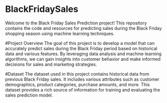 # BlackFridaySales

Welcome to the Black Friday Sales Prediction project! This repository contains the code and resources for predicting sales during the Black Friday shopping season using machine learning techniques.

#Project Overview
The goal of this project is to develop a model that can accurately predict sales during the Black Friday period based on historical data and various features. By leveraging data analysis and machine learning algorithms, we can gain insights into customer behavior and make informed decisions for sales and marketing strategies.

#Dataset
The dataset used in this project contains historical data from previous Black Friday sales. It includes various attributes such as customer demographics, product categories, purchase amounts, and more. This dataset provides a rich source of information for training and evaluating the sales prediction model.

